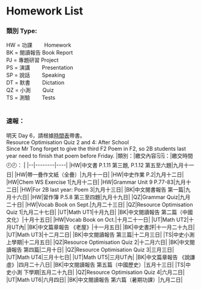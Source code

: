 # Homework List
<h3>類別 Type:</h3>
HW = 功課　　 Homework
<br/>BK = 閱讀報告 Book Report
<br/>PJ = 專題研習  Project
<br/>PS = 演講　　 Presentation
<br/>SP = 說話　　 Speaking
<br/>DT = 默書　　 Dictation
<br/>QZ = 小測　　 Quiz
<br/>TS = 測驗　　 Tests
<br/>
<br/><h3>速報： </h3>
明天 Day 6，請根據<a href="https://class2b-6h3a.onrender.com/docs/timetable_and_calandar">時間表</a>帶書。
<br/>Resource Optimisation Quiz 2 and 4: After School
<br/>Since Mr Tong forget to give the third F2 Poem in F2, so 2B students last year need to finish that poem before Friday.
|類別：|繳交內容🗒️🗒️：|繳交時間🕗🕗： |
|--|--------|----|
|HW|中文書 P.1.11 第三題, P.1.12 第五至六題|九月十一日|
|HW|帶一疊作文紙（全疊）|九月十一日|
|HW|中史作業 P.2|九月十二日|
|HW|Chem WS Exercise 1|九月十二日|
|HW|Grammar Unit 9 P.77-83|九月十二日|
|HW|For 2B last year: Poem 3|九月十三日|
|BK|中文閱書報告 第一篇|九月十六日|
|HW|習作簿 P.5.8 第三至四題|九月十九日|
|QZ|Grammar Quiz|九月二十日|
|HW|Vocab Book on Sept.|九月二十三日|
|QZ|Resource Optimisation Quiz 1|九月二十七日|
|UT|Math UT1|十月九日|
|BK|中文閱讀報告 第二篇（中國文化）|十月十五日|
|HW|Vocab Book on Oct.|十月二十一日|
|UT|Math UT2|十月UT內|
|BK|中文篇章報告 《老屋》|十一月五日|
|BK|中史書評|十一月二十九日|
|UT|Math UT3|十二月二日|
|BK|中文閱讀報告 第三篇|十二月三日|
|TS|中史小測 上學期|十二月五日|
|QZ|Resource Optimisation Quiz 2|十二月六日|
|BK|中文閱讀報告 第四篇|二月十日|
|QZ|Resource Optimisation Quiz 3|三月三日|
|UT|Math UT4|三月十七日|
|UT|Math UT5|三月UT內|
|BK|中文篇章報告 《說謙虛》|四月二十八日|
|BK|中文閱讀報告 第五篇（中國歷史）|五月十三日|
|TS|中史小測 下學期|五月二十九日|
|QZ|Resource Optimisation Quiz 4|六月二日|
|UT|Math UT6|六月四日|
|BK|中文閱讀報告 第六篇（暑期功課）|九月二日|

<!---
Steven:
Epic story you have in Posts. I read it...
Wow.
-->
